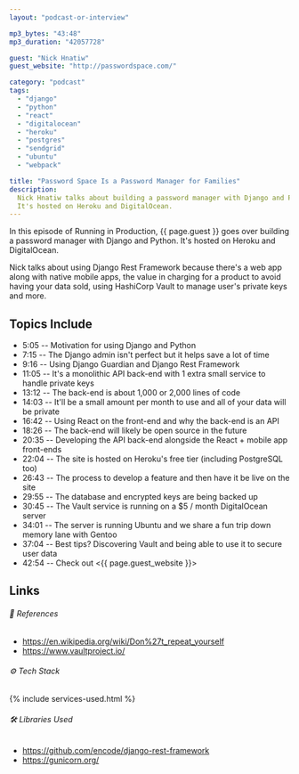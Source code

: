 ```yaml
---
layout: "podcast-or-interview"

mp3_bytes: "43:48"
mp3_duration: "42057728"

guest: "Nick Hnatiw"
guest_website: "http://passwordspace.com/"

category: "podcast"
tags:
  - "django"
  - "python"
  - "react"
  - "digitalocean"
  - "heroku"
  - "postgres"
  - "sendgrid"
  - "ubuntu"
  - "webpack"

title: "Password Space Is a Password Manager for Families"
description:
  Nick Hnatiw talks about building a password manager with Django and Python.
  It's hosted on Heroku and DigitalOcean.
---
```


In this episode of Running in Production, {{ page.guest }} goes over building a
password manager with Django and Python. It's hosted on Heroku and
DigitalOcean.

Nick talks about using Django Rest Framework because there's a web app along
with native mobile apps, the value in charging for a product to avoid having
your data sold, using HashiCorp Vault to manage user's private keys and more.

## Topics Include

- 5:05 -- Motivation for using Django and Python
- 7:15 -- The Django admin isn't perfect but it helps save a lot of time
- 9:16 -- Using Django Guardian and Django Rest Framework
- 11:05 -- It's a monolithic API back-end with 1 extra small service to handle private keys
- 13:12 -- The back-end is about 1,000 or 2,000 lines of code
- 14:03 -- It'll be a small amount per month to use and all of your data will be private
- 16:42 -- Using React on the front-end and why the back-end is an API
- 18:26 -- The back-end will likely be open source in the future
- 20:35 -- Developing the API back-end alongside the React + mobile app front-ends
- 22:04 -- The site is hosted on Heroku's free tier (including PostgreSQL too)
- 26:43 -- The process to develop a feature and then have it be live on the site
- 29:55 -- The database and encrypted keys are being backed up
- 30:45 -- The Vault service is running on a $5 / month DigitalOcean server
- 34:01 -- The server is running Ubuntu and we share a fun trip down memory lane with Gentoo
- 37:04 -- Best tips? Discovering Vault and being able to use it to secure user data
- 42:54 -- Check out <{{ page.guest_website }}>

## Links

###### 📄 References

- <https://en.wikipedia.org/wiki/Don%27t_repeat_yourself>
- <https://www.vaultproject.io/>

###### ⚙️ Tech Stack

{% include services-used.html %}

###### 🛠 Libraries Used

- <https://github.com/encode/django-rest-framework>
- <https://gunicorn.org/>

